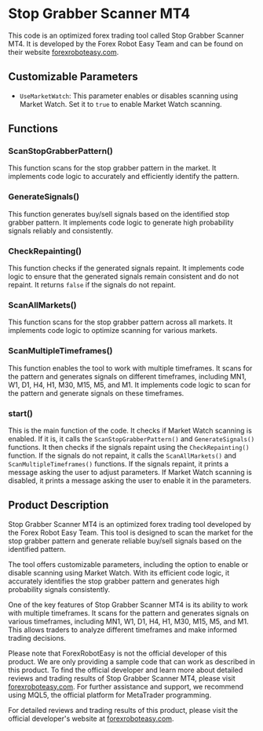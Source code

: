 # Stop Grabber Scanner MT4

This code is an optimized forex trading tool called Stop Grabber Scanner MT4. It is developed by the Forex Robot Easy Team and can be found on their website [forexroboteasy.com](https://forexroboteasy.com).

## Customizable Parameters

- `UseMarketWatch`: This parameter enables or disables scanning using Market Watch. Set it to `true` to enable Market Watch scanning.

## Functions

### ScanStopGrabberPattern()

This function scans for the stop grabber pattern in the market. It implements code logic to accurately and efficiently identify the pattern.

### GenerateSignals()

This function generates buy/sell signals based on the identified stop grabber pattern. It implements code logic to generate high probability signals reliably and consistently.

### CheckRepainting()

This function checks if the generated signals repaint. It implements code logic to ensure that the generated signals remain consistent and do not repaint. It returns `false` if the signals do not repaint.

### ScanAllMarkets()

This function scans for the stop grabber pattern across all markets. It implements code logic to optimize scanning for various markets.

### ScanMultipleTimeframes()

This function enables the tool to work with multiple timeframes. It scans for the pattern and generates signals on different timeframes, including MN1, W1, D1, H4, H1, M30, M15, M5, and M1. It implements code logic to scan for the pattern and generate signals on these timeframes.

### start()

This is the main function of the code. It checks if Market Watch scanning is enabled. If it is, it calls the `ScanStopGrabberPattern()` and `GenerateSignals()` functions. It then checks if the signals repaint using the `CheckRepainting()` function. If the signals do not repaint, it calls the `ScanAllMarkets()` and `ScanMultipleTimeframes()` functions. If the signals repaint, it prints a message asking the user to adjust parameters. If Market Watch scanning is disabled, it prints a message asking the user to enable it in the parameters.

## Product Description

Stop Grabber Scanner MT4 is an optimized forex trading tool developed by the Forex Robot Easy Team. This tool is designed to scan the market for the stop grabber pattern and generate reliable buy/sell signals based on the identified pattern.

The tool offers customizable parameters, including the option to enable or disable scanning using Market Watch. With its efficient code logic, it accurately identifies the stop grabber pattern and generates high probability signals consistently.

One of the key features of Stop Grabber Scanner MT4 is its ability to work with multiple timeframes. It scans for the pattern and generates signals on various timeframes, including MN1, W1, D1, H4, H1, M30, M15, M5, and M1. This allows traders to analyze different timeframes and make informed trading decisions.

Please note that ForexRobotEasy is not the official developer of this product. We are only providing a sample code that can work as described in this product. To find the official developer and learn more about detailed reviews and trading results of Stop Grabber Scanner MT4, please visit [forexroboteasy.com](https://forexroboteasy.com/forex-robot-review/stop-grabber-scanner-mt4-review-optimized-forex-trading-tool/). For further assistance and support, we recommend using MQL5, the official platform for MetaTrader programming.

For detailed reviews and trading results of this product, please visit the official developer's website at [forexroboteasy.com](https://forexroboteasy.com/forex-robot-review/stop-grabber-scanner-mt4-review-optimized-forex-trading-tool/).
